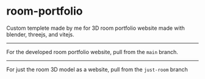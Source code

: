# room-portfolio
Custom templete made by me for 3D room portfolio website made with blender, threejs, and vitejs. 

---
For the developed room portfolio website, pull from the `main` branch. 

---
For just the room 3D model as a website, pull from the `just-room` branch

